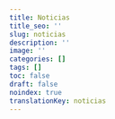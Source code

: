 ```yaml
---
title: Noticias
title_seo: ''
slug: noticias
description: ''
image: ''
categories: []
tags: []
toc: false
draft: false
noindex: true
translationKey: noticias
---
```

